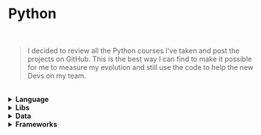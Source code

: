 # Python

<br>

> I decided to review all the Python courses I've taken and post the projects on GitHub. This is the best way I can find to make it possible for me to measure my evolution and still use the code to help the new Devs on my team.

<br>

<details>
    <summary>
        <b>Language</b>
    </summary>
            <li><b>P01</b> - Part 01: Introduction to the New Version of the Language</li>
            <li><b>P02</b> - Part 02: Advancing in Language</li>
            <li><b>P03</b> - Introduction to Object Orientation</li>
            <li><b>P04</b> - Advancing in Object Orientation</li>
            <li><b>P05</b> - Working with I/O</li>
            <li><b>P06</b> - Data Validation in the Brazilian Standard</li>
            <li><b>P07</b> - String in Python - Extracting Information from a URL</li>
            <li><b>P08</b> - Python - Good Code Practices with PEP8</li>
            <li><b>P09</b> - Python Collections - Part 1 - Lists and Tuples</li>
</details>
<details>
    <summary>
        <b>Libs</b>
    </summary>
            <li><b>P01</b> - Python for Data Science: Introduction to the Language and Numpy</li>
            <li><b>P03</b> - Python Pandas - Handling and Analyzing Data</li>
    </summary>
</details>
<details>
    <summary>
        <b>Data</b>
    </summary>
</details> 
<details>
    <summary>
        <b>Frameworks</b>
    </summary>
            <li><b>P01</b> - Flask - Part 01 - Create a Webapp with Python 3</li>
            <li><b>P02</b> - Flask - Part 02 - Advancing in Web Development</li>
            <li><b>P03</b> - Django - Model, Routes and Views</li>
            <li><b>P03</b> - Django Template Integration - Filters, Searches and Admin</li>
            <li><b>P03</b> - Authentication in Django: Forms, Requests, and Messages</li>
            <li><b>P03</b> - Django Best Practices - Apps, Folders, and Paging</li>
            <li><b>P04</b> - Forms in Django 3 - Creating and Validating Data</li>
            <li><b>P05</b> - API with Django 3 - Django Rest Framework</li>
</details> 